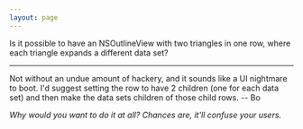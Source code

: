 ```yaml
---
layout: page
---
```


Is it possible to have an  NSOutlineView with two triangles in one row, where each triangle expands a different data set?

----

Not without an undue amount of hackery, and it sounds like a UI nightmare to boot.  I'd suggest setting the row to have 2 children (one for each data set) and then make the data sets children of those child rows.  -- Bo

*Why would you want to do it at all? Chances are, it'll confuse your users.*
